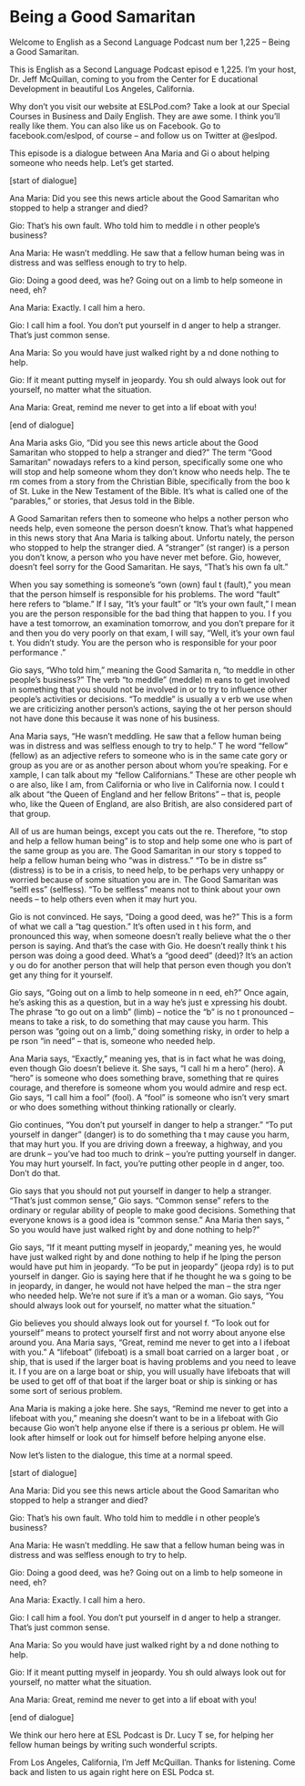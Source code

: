 # Being a Good Samaritan

Welcome to English as a Second Language Podcast num ber 1,225 – Being a Good Samaritan.

This is English as a Second Language Podcast episod e 1,225. I’m your host, Dr. Jeff McQuillan, coming to you from the Center for E ducational Development in beautiful Los Angeles, California.

Why don’t you visit our website at ESLPod.com? Take  a look at our Special Courses in Business and Daily English. They are awe some. I think you’ll really like them. You can also like us on Facebook. Go to facebook.com/eslpod, of course – and follow us on Twitter at @eslpod.

This episode is a dialogue between Ana Maria and Gi o about helping someone who needs help. Let’s get started.

[start of dialogue]

Ana Maria: Did you see this news article about the Good Samaritan who stopped to help a stranger and died?

Gio: That’s his own fault. Who told him to meddle i n other people’s business?

Ana Maria: He wasn’t meddling. He saw that a fellow  human being was in distress and was selfless enough to try to help.

Gio: Doing a good deed, was he? Going out on a limb  to help someone in need, eh?

Ana Maria: Exactly. I call him a hero.

Gio: I call him a fool. You don’t put yourself in d anger to help a stranger. That’s just common sense.

Ana Maria: So you would have just walked right by a nd done nothing to help.

Gio: If it meant putting myself in jeopardy. You sh ould always look out for yourself, no matter what the situation.

Ana Maria: Great, remind me never to get into a lif eboat with you!

[end of dialogue]

Ana Maria asks Gio, “Did you see this news article about the Good Samaritan who stopped to help a stranger and died?” The term “Good Samaritan” nowadays refers to a kind person, specifically some one who will stop and help someone whom they don’t know who needs help. The te rm comes from a story from the Christian Bible, specifically from the boo k of St. Luke in the New Testament of the Bible. It’s what is called one of the “parables,” or stories, that Jesus told in the Bible.

A Good Samaritan refers then to someone who helps a nother person who needs help, even someone the person doesn’t know. That’s what happened in this news story that Ana Maria is talking about. Unfortu nately, the person who stopped to help the stranger died. A “stranger” (st ranger) is a person you don’t know, a person who you have never met before. Gio, however, doesn’t feel sorry for the Good Samaritan. He says, “That’s his own fa ult.”

When you say something is someone’s “own (own) faul t (fault),” you mean that the person himself is responsible for his problems.  The word “fault” here refers to “blame.” If I say, “It’s your fault” or “It’s your own fault,” I mean you are the person responsible for the bad thing that happen to you. I f you have a test tomorrow, an examination tomorrow, and you don’t prepare for it and then you do very poorly on that exam, I will say, “Well, it’s your own faul t. You didn’t study. You are the person who is responsible for your poor performance .”

Gio says, “Who told him,” meaning the Good Samarita n, “to meddle in other people’s business?” The verb “to meddle” (meddle) m eans to get involved in something that you should not be involved in or to try to influence other people’s activities or decisions. “To meddle” is usually a v erb we use when we are criticizing another person’s actions, saying the ot her person should not have done this because it was none of his business.

Ana Maria says, “He wasn’t meddling. He saw that a fellow human being was in distress and was selfless enough to try to help.” T he word “fellow” (fellow) as an adjective refers to someone who is in the same cate gory or group as you are or as another person about whom you’re speaking. For e xample, I can talk about my “fellow Californians.” These are other people wh o are also, like I am, from California or who live in California now. I could t alk about “the Queen of England and her fellow Britons” – that is, people who, like  the Queen of England, are also British, are also considered part of that group.

All of us are human beings, except you cats out the re. Therefore, “to stop and help a fellow human being” is to stop and help some one who is part of the same group as you are. The Good Samaritan in our story s topped to help a fellow human being who “was in distress.” “To be in distre ss” (distress) is to be in a crisis, to need help, to be perhaps very unhappy or  worried because of some situation you are in. The Good Samaritan was “selfl ess” (selfless). “To be selfless” means not to think about your own needs –  to help others even when it may hurt you.

Gio is not convinced. He says, “Doing a good deed, was he?” This is a form of what we call a “tag question.” It’s often used in t his form, and pronounced this way, when someone doesn’t really believe what the o ther person is saying. And that’s the case with Gio. He doesn’t really think t his person was doing a good deed. What’s a “good deed” (deed)? It’s an action y ou do for another person that will help that person even though you don’t get any thing for it yourself.

Gio says, “Going out on a limb to help someone in n eed, eh?” Once again, he’s asking this as a question, but in a way he’s just e xpressing his doubt. The phrase “to go out on a limb” (limb) – notice the “b” is no t pronounced – means to take a risk, to do something that may cause you harm. This  person was “going out on a limb,” doing something risky, in order to help a pe rson “in need” – that is, someone who needed help.

Ana Maria says, “Exactly,” meaning yes, that is in fact what he was doing, even though Gio doesn’t believe it. She says, “I call hi m a hero” (hero). A “hero” is someone who does something brave, something that re quires courage, and therefore is someone whom you would admire and resp ect. Gio says, “I call him a fool” (fool). A “fool” is someone who isn’t very smart or who does something without thinking rationally or clearly.

Gio continues, “You don’t put yourself in danger to  help a stranger.” “To put yourself in danger” (danger) is to do something tha t may cause you harm, that may hurt you. If you are driving down a freeway, a highway, and you are drunk – you’ve had too much to drink – you’re putting yourself in danger. You may hurt yourself. In fact, you’re putting other people in d anger, too. Don’t do that.

Gio says that you should not put yourself in danger  to help a stranger. “That’s just common sense,” Gio says. “Common sense” refers  to the ordinary or regular ability of people to make good decisions. Something  that everyone knows is a good idea is “common sense.” Ana Maria then says, “ So you would have just walked right by and done nothing to help?”

Gio says, “If it meant putting myself in jeopardy,”  meaning yes, he would have just walked right by and done nothing to help if he lping the person would have put him in jeopardy. “To be put in jeopardy” (jeopa rdy) is to put yourself in danger. Gio is saying here that if he thought he wa s going to be in jeopardy, in danger, he would not have helped the man – the stra nger who needed help. We’re not sure if it’s a man or a woman. Gio says, “You should always look out for yourself, no matter what the situation.”

Gio believes you should always look out for yoursel f. “To look out for yourself” means to protect yourself first and not worry about  anyone else around you. Ana Maria says, “Great, remind me never to get into a l ifeboat with you.” A “lifeboat” (lifeboat) is a small boat carried on a larger boat , or ship, that is used if the larger boat is having problems and you need to leave it. I f you are on a large boat or ship, you will usually have lifeboats that will be used to get off of that boat if the larger boat or ship is sinking or has some sort of serious problem.

Ana Maria is making a joke here. She says, “Remind me never to get into a lifeboat with you,” meaning she doesn’t want to be in a lifeboat with Gio because Gio won’t help anyone else if there is a serious pr oblem. He will look after himself or look out for himself before helping anyone else.

Now let’s listen to the dialogue, this time at a normal speed.

[start of dialogue]

Ana Maria: Did you see this news article about the Good Samaritan who stopped to help a stranger and died?

Gio: That’s his own fault. Who told him to meddle i n other people’s business?

Ana Maria: He wasn’t meddling. He saw that a fellow  human being was in distress and was selfless enough to try to help.

Gio: Doing a good deed, was he? Going out on a limb  to help someone in need, eh?

Ana Maria: Exactly. I call him a hero.

Gio: I call him a fool. You don’t put yourself in d anger to help a stranger. That’s just common sense.

Ana Maria: So you would have just walked right by a nd done nothing to help.

 Gio: If it meant putting myself in jeopardy. You sh ould always look out for yourself, no matter what the situation.

Ana Maria: Great, remind me never to get into a lif eboat with you!

[end of dialogue]

We think our hero here at ESL Podcast is Dr. Lucy T se, for helping her fellow human beings by writing such wonderful scripts.

From Los Angeles, California, I’m Jeff McQuillan. Thanks for listening. Come back and listen to us again right here on ESL Podca st.

